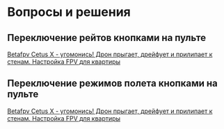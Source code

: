 # Вопросы и решения

## Переключение рейтов кнопками на пульте
[Betafpv Cetus X - угомонись! Дрон прыгает, дрейфует и прилипает к стенам. Настройка FPV для квартиры](https://www.youtube.com/watch?v=kPr2hmY9g5g)

## Переключение режимов полета кнопками на пульте
[Betafpv Cetus X - угомонись! Дрон прыгает, дрейфует и прилипает к стенам. Настройка FPV для квартиры](https://www.youtube.com/watch?v=kPr2hmY9g5g)


